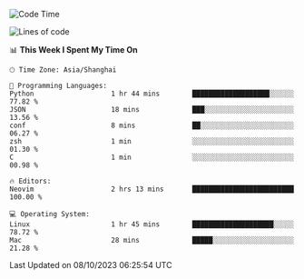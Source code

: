 <!--START_SECTION:waka-->
![Code Time](http://img.shields.io/badge/Code%20Time-1%2C628%20hrs%2040%20mins-blue)

![Lines of code](https://img.shields.io/badge/From%20Hello%20World%20I%27ve%20Written-287.4%20thousand%20lines%20of%20code-blue)

📊 **This Week I Spent My Time On** 

```text
🕑︎ Time Zone: Asia/Shanghai

💬 Programming Languages: 
Python                   1 hr 44 mins        ███████████████████░░░░░░   77.82 % 
JSON                     18 mins             ███░░░░░░░░░░░░░░░░░░░░░░   13.56 % 
conf                     8 mins              ██░░░░░░░░░░░░░░░░░░░░░░░   06.27 % 
zsh                      1 min               ░░░░░░░░░░░░░░░░░░░░░░░░░   01.30 % 
C                        1 min               ░░░░░░░░░░░░░░░░░░░░░░░░░   00.98 % 

🔥 Editors: 
Neovim                   2 hrs 13 mins       █████████████████████████   100.00 % 

💻 Operating System: 
Linux                    1 hr 45 mins        ████████████████████░░░░░   78.72 % 
Mac                      28 mins             █████░░░░░░░░░░░░░░░░░░░░   21.28 % 
```


 Last Updated on 08/10/2023 06:25:54 UTC
<!--END_SECTION:waka-->
